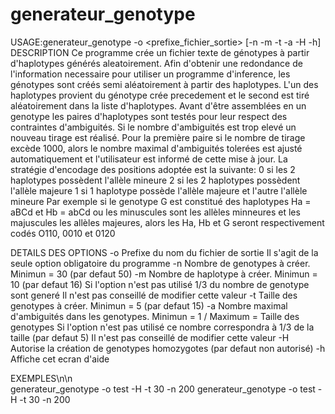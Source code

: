 generateur_genotype
===================

USAGE:generateur_genotype -o <prefixe_fichier_sortie> [-n <entier> -m <entier> -t <entier> -a <entier> -H -h]
DESCRIPTION
Ce programme crée un fichier texte de génotypes à partir d'haplotypes générés aleatoirement. Afin d'obtenir une redondance de l'information necessaire pour utiliser un programme d'inference, les génotypes sont créés semi aléatoirement à partir des haplotypes. L'un des haplotypes provient du génotype crée precedement et le second est tiré aléatoirement dans la liste d'haplotypes. Avant d'être assemblées en un genotype les paires d'haplotypes sont testés pour leur respect des contraintes d'ambiguités. Si le nombre d'ambiguités est trop elevé un nouveau tirage est réalisé. Pour la première paire si le nombre de tirage excède 1000, alors le nombre maximal d'ambiguités tolerées est ajusté automatiquement et l'utilisateur est informé de cette mise à jour.
La stratégie d'encodage des positions adoptée est la suivante:
	0 si les 2 haplotypes possèdent l'allèle mineure
	2 si les 2 haplotypes possèdent l'allèle majeure
	1 si 1 haplotype possède l'allèle majeure et l'autre l'allèle mineure
Par exemple si le genotype G est constitué des haplotypes Ha = aBCd et Hb = abCd ou les minuscules sont les allèles minneures et les majuscules les allèles majeures, alors les Ha, Hb et G seront respectivement codés O110, 0010 et 0120
	
DETAILS DES OPTIONS
	-o	Prefixe du nom du fichier de sortie
		Il s'agit de la seule option obligatoire du programme
	-n	Nombre de genotypes à créer. Minimun = 30 (par defaut 50)
	-m	Nombre de haplotype à créer. Minimun = 10 (par defaut 16)
		Si l'option n'est pas utilisé 1/3 du nombre de genotype sont generé
		Il n'est pas conseillé de modifier cette valeur
	-t	Taille des genotypes à créer. Minimun = 5 (par defaut 15)
	-a	Nombre maximal d'ambiguités dans les genotypes. Minimun = 1 / Maximum = Taille des genotypes
		Si l'option n'est pas utilisé ce nombre correspondra à 1/3 de la taille (par defaut 5)
		Il n'est pas conseillé de modifier cette valeur
	-H	Autorise la création de genotypes homozygotes (par defaut non autorisé)
	-h	Affiche cet ecran d'aide

EXEMPLES\n\n\
	generateur_genotype -o test -H -t 30 -n 200
	generateur_genotype -o test -H -t 30 -n 200
